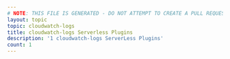 ```yaml
---
# NOTE: THIS FILE IS GENERATED - DO NOT ATTEMPT TO CREATE A PULL REQUEST TO UPDATE THE DATA. 
layout: topic
topic: cloudwatch-logs
title: cloudwatch-logs Serverless Plugins
description: '1 cloudwatch-logs ServerLess Plugins'
count: 1
---
```

